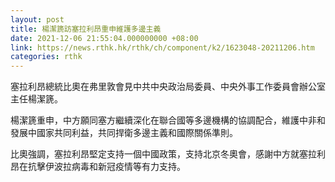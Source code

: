 ```yaml
---
layout: post
title: 楊潔篪訪塞拉利昂重申維護多邊主義
date: 2021-12-06 21:55:04.000000000 +08:00
link: https://news.rthk.hk/rthk/ch/component/k2/1623048-20211206.htm
categories: rthk
---
```


塞拉利昂總統比奧在弗里敦會見中共中央政治局委員、中央外事工作委員會辦公室主任楊潔篪。

楊潔篪重申，中方願同塞方繼續深化在聯合國等多邊機構的協調配合，維護中非和發展中國家共同利益，共同捍衛多邊主義和國際關係準則。

比奧強調，塞拉利昂堅定支持一個中國政策，支持北京冬奧會，感謝中方就塞拉利昂在抗擊伊波拉病毒和新冠疫情等有力支持。
